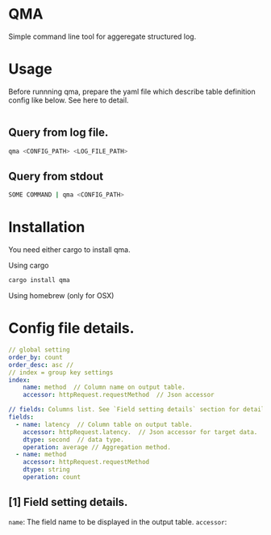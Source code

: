 

# QMA
Simple command line tool for aggeregate structured log.


# Usage
Before runnning qma, prepare the yaml file which describe table definition config like below.
See here to detail.


```yaml
```

## Query from log file.
``` bash
qma <CONFIG_PATH> <LOG_FILE_PATH>
```

## Query from stdout
``` bash
SOME COMMAND | qma <CONFIG_PATH>
```

# Installation
You need either cargo to install qma.

Using cargo
```bash
cargo install qma
```

Using homebrew (only for OSX)

# Config file details.

```yaml
// global setting
order_by: count
order_desc: asc //
// index = group key settings
index:
    name: method  // Column name on output table.
    accessor: httpRequest.requestMethod  // Json accessor

// fields: Columns list. See `Field setting details` section for details.
fields:
  - name: latency  // Column table on output table.
    accessor: httpRequest.latency.  // Json accessor for target data.
    dtype: second  // data type.
    operation: average // Aggregation method.
  - name: method
    accessor: httpRequest.requestMethod
    dtype: string
    operation: count
``` 


## [1] Field setting details.

```name```:  The field name to be displayed in the output table.
```accessor```: 